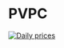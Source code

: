 # PVPC

[![Daily prices](https://github.com/asiermartinez/PVPC/actions/workflows/prices.yml/badge.svg)](https://github.com/asiermartinez/PVPC/actions/workflows/prices.yml)